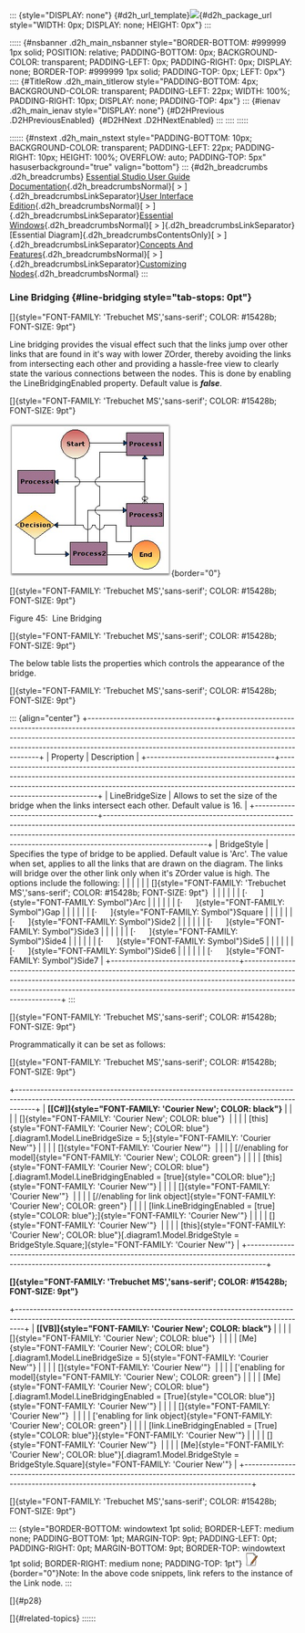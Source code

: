 ::: {style="DISPLAY: none"}
[](ms-xhelp:///?Id=d2h_url_template){#d2h_url_template}![](!package_url!){#d2h_package_url style="WIDTH: 0px; DISPLAY: none; HEIGHT: 0px"}
:::

::::: {#nsbanner .d2h_main_nsbanner style="BORDER-BOTTOM: #999999 1px solid; POSITION: relative; PADDING-BOTTOM: 0px; BACKGROUND-COLOR: transparent; PADDING-LEFT: 0px; PADDING-RIGHT: 0px; DISPLAY: none; BORDER-TOP: #999999 1px solid; PADDING-TOP: 0px; LEFT: 0px"}
:::: {#TitleRow .d2h_main_titlerow style="PADDING-BOTTOM: 4px; BACKGROUND-COLOR: transparent; PADDING-LEFT: 22px; WIDTH: 100%; PADDING-RIGHT: 10px; DISPLAY: none; PADDING-TOP: 4px"}
::: {#ienav .d2h_main_ienav style="DISPLAY: none"}
[](ms-xhelp:///?Id=7372bf61-8d78-49c9-b18c-3645397e182b){#D2HPrevious .D2HPreviousEnabled}  [](ms-xhelp:///?Id=5a38e1cb-4eee-4fa3-a401-8ced263ab398){#D2HNext .D2HNextEnabled}
:::
::::
:::::

:::::: {#nstext .d2h_main_nstext style="PADDING-BOTTOM: 10px; BACKGROUND-COLOR: transparent; PADDING-LEFT: 22px; PADDING-RIGHT: 10px; HEIGHT: 100%; OVERFLOW: auto; PADDING-TOP: 5px" hasuserbackground="true" valign="bottom"}
::: {#d2h_breadcrumbs .d2h_breadcrumbs}
[Essential Studio User Guide Documentation](ms-xhelp:///?Id=12457748-09e3-4d74-a240-8e049cedf030){.d2h_breadcrumbsNormal}[ \> ]{.d2h_breadcrumbsLinkSeparator}[User Interface Edition](ms-xhelp:///?Id=c29296b7-531c-413b-a0ec-488ca1f7f669){.d2h_breadcrumbsNormal}[ \> ]{.d2h_breadcrumbsLinkSeparator}[Essential Windows](ms-xhelp:///?Id=e60759d8-47a4-4570-9d7a-16a68d63f2ea){.d2h_breadcrumbsNormal}[ \> ]{.d2h_breadcrumbsLinkSeparator}[Essential Diagram]{.d2h_breadcrumbsContentsOnly}[ \> ]{.d2h_breadcrumbsLinkSeparator}[Concepts And Features](ms-xhelp:///?Id=008cec4b-5177-4859-8616-c062751d8fb6){.d2h_breadcrumbsNormal}[ \> ]{.d2h_breadcrumbsLinkSeparator}[Customizing Nodes](ms-xhelp:///?Id=7372bf61-8d78-49c9-b18c-3645397e182b){.d2h_breadcrumbsNormal}
:::

### Line Bridging {#line-bridging style="tab-stops: 0pt"}

[]{style="FONT-FAMILY: 'Trebuchet MS','sans-serif'; COLOR: #15428b; FONT-SIZE: 9pt"} 

Line bridging provides the visual effect such that the links jump over other links that are found in it\'s way with lower ZOrder, thereby avoiding the links from intersecting each other and providing a hassle-free view to clearly state the various connections between the nodes. This is done by enabling the LineBridgingEnabled property. Default value is ***false***.

[]{style="FONT-FAMILY: 'Trebuchet MS','sans-serif'; COLOR: #15428b; FONT-SIZE: 9pt"} 

![](ImagesExt/image87_47.jpg){border="0"}

[]{style="FONT-FAMILY: 'Trebuchet MS','sans-serif'; COLOR: #15428b; FONT-SIZE: 9pt"} 

Figure 45:  Line Bridging

[]{style="FONT-FAMILY: 'Trebuchet MS','sans-serif'; COLOR: #15428b; FONT-SIZE: 9pt"} 

The below table lists the properties which controls the appearance of the bridge.

[]{style="FONT-FAMILY: 'Trebuchet MS','sans-serif'; COLOR: #15428b; FONT-SIZE: 9pt"} 

::: {align="center"}
+-----------------------------------+----------------------------------------------------------------------------------------------------------------------------------------------------------------------------------------------------------------------------------------------------------------------+
| Property                          | Description                                                                                                                                                                                                                                                          |
+-----------------------------------+----------------------------------------------------------------------------------------------------------------------------------------------------------------------------------------------------------------------------------------------------------------------+
| LineBridgeSize                    | Allows to set the size of the bridge when the links intersect each other. Default value is 16.                                                                                                                                                                       |
+-----------------------------------+----------------------------------------------------------------------------------------------------------------------------------------------------------------------------------------------------------------------------------------------------------------------+
| BridgeStyle                       | Specifies the type of bridge to be applied. Default value is \'Arc\'. The value when set, applies to all the links that are drawn on the diagram. The links will bridge over the other link only when it\'s ZOrder value is high. The options include the following: |
|                                   |                                                                                                                                                                                                                                                                      |
|                                   | []{style="FONT-FAMILY: 'Trebuchet MS','sans-serif'; COLOR: #15428b; FONT-SIZE: 9pt"}                                                                                                                                                                                 |
|                                   |                                                                                                                                                                                                                                                                      |
|                                   | [·      ]{style="FONT-FAMILY: Symbol"}Arc                                                                                                                                                                                                                            |
|                                   |                                                                                                                                                                                                                                                                      |
|                                   | [·      ]{style="FONT-FAMILY: Symbol"}Gap                                                                                                                                                                                                                            |
|                                   |                                                                                                                                                                                                                                                                      |
|                                   | [·      ]{style="FONT-FAMILY: Symbol"}Square                                                                                                                                                                                                                         |
|                                   |                                                                                                                                                                                                                                                                      |
|                                   | [·      ]{style="FONT-FAMILY: Symbol"}Side2                                                                                                                                                                                                                          |
|                                   |                                                                                                                                                                                                                                                                      |
|                                   | [·      ]{style="FONT-FAMILY: Symbol"}Side3                                                                                                                                                                                                                          |
|                                   |                                                                                                                                                                                                                                                                      |
|                                   | [·      ]{style="FONT-FAMILY: Symbol"}Side4                                                                                                                                                                                                                          |
|                                   |                                                                                                                                                                                                                                                                      |
|                                   | [·      ]{style="FONT-FAMILY: Symbol"}Side5                                                                                                                                                                                                                          |
|                                   |                                                                                                                                                                                                                                                                      |
|                                   | [·      ]{style="FONT-FAMILY: Symbol"}Side6                                                                                                                                                                                                                          |
|                                   |                                                                                                                                                                                                                                                                      |
|                                   | [·      ]{style="FONT-FAMILY: Symbol"}Side7                                                                                                                                                                                                                          |
+-----------------------------------+----------------------------------------------------------------------------------------------------------------------------------------------------------------------------------------------------------------------------------------------------------------------+
:::

[]{style="FONT-FAMILY: 'Trebuchet MS','sans-serif'; COLOR: #15428b; FONT-SIZE: 9pt"} 

Programmatically it can be set as follows:

[]{style="FONT-FAMILY: 'Trebuchet MS','sans-serif'; COLOR: #15428b; FONT-SIZE: 9pt"} 

+-----------------------------------------------------------------------------------------------------------------------------------------------------------------+
| **[\[C#\]]{style="FONT-FAMILY: 'Courier New'; COLOR: black"}**                                                                                                  |
|                                                                                                                                                                 |
| []{style="FONT-FAMILY: 'Courier New'; COLOR: blue"}                                                                                                             |
|                                                                                                                                                                 |
| [this]{style="FONT-FAMILY: 'Courier New'; COLOR: blue"}[.diagram1.Model.LineBridgeSize = 5;]{style="FONT-FAMILY: 'Courier New'"}                                |
|                                                                                                                                                                 |
| []{style="FONT-FAMILY: 'Courier New'"}                                                                                                                          |
|                                                                                                                                                                 |
| [//enabling for model]{style="FONT-FAMILY: 'Courier New'; COLOR: green"}                                                                                        |
|                                                                                                                                                                 |
| [this]{style="FONT-FAMILY: 'Courier New'; COLOR: blue"}[.diagram1.Model.LineBridgingEnabled = [true]{style="COLOR: blue"};]{style="FONT-FAMILY: 'Courier New'"} |
|                                                                                                                                                                 |
| []{style="FONT-FAMILY: 'Courier New'"}                                                                                                                          |
|                                                                                                                                                                 |
| [//enabling for link object]{style="FONT-FAMILY: 'Courier New'; COLOR: green"}                                                                                  |
|                                                                                                                                                                 |
| [link.LineBridgingEnabled = [true]{style="COLOR: blue"};]{style="FONT-FAMILY: 'Courier New'"}                                                                   |
|                                                                                                                                                                 |
| []{style="FONT-FAMILY: 'Courier New'"}                                                                                                                          |
|                                                                                                                                                                 |
| [this]{style="FONT-FAMILY: 'Courier New'; COLOR: blue"}[.diagram1.Model.BridgeStyle = BridgeStyle.Square;]{style="FONT-FAMILY: 'Courier New'"}                  |
+-----------------------------------------------------------------------------------------------------------------------------------------------------------------+

**[]{style="FONT-FAMILY: 'Trebuchet MS','sans-serif'; COLOR: #15428b; FONT-SIZE: 9pt"}** 

+--------------------------------------------------------------------------------------------------------------------------------------------------------------+
| **[\[VB\]]{style="FONT-FAMILY: 'Courier New'; COLOR: black"}**                                                                                               |
|                                                                                                                                                              |
| []{style="FONT-FAMILY: 'Courier New'; COLOR: blue"}                                                                                                          |
|                                                                                                                                                              |
| [Me]{style="FONT-FAMILY: 'Courier New'; COLOR: blue"}[.diagram1.Model.LineBridgeSize = 5]{style="FONT-FAMILY: 'Courier New'"}                                |
|                                                                                                                                                              |
| []{style="FONT-FAMILY: 'Courier New'"}                                                                                                                       |
|                                                                                                                                                              |
| [\'enabling for model]{style="FONT-FAMILY: 'Courier New'; COLOR: green"}                                                                                     |
|                                                                                                                                                              |
| [Me]{style="FONT-FAMILY: 'Courier New'; COLOR: blue"}[.diagram1.Model.LineBridgingEnabled = [True]{style="COLOR: blue"}]{style="FONT-FAMILY: 'Courier New'"} |
|                                                                                                                                                              |
| []{style="FONT-FAMILY: 'Courier New'"}                                                                                                                       |
|                                                                                                                                                              |
| [\'enabling for link object]{style="FONT-FAMILY: 'Courier New'; COLOR: green"}                                                                               |
|                                                                                                                                                              |
| [link.LineBridgingEnabled = [True]{style="COLOR: blue"}]{style="FONT-FAMILY: 'Courier New'"}                                                                 |
|                                                                                                                                                              |
| []{style="FONT-FAMILY: 'Courier New'"}                                                                                                                       |
|                                                                                                                                                              |
| [Me]{style="FONT-FAMILY: 'Courier New'; COLOR: blue"}[.diagram1.Model.BridgeStyle = BridgeStyle.Square]{style="FONT-FAMILY: 'Courier New'"}                  |
+--------------------------------------------------------------------------------------------------------------------------------------------------------------+

[]{style="FONT-FAMILY: 'Trebuchet MS','sans-serif'; COLOR: #15428b; FONT-SIZE: 9pt"} 

::: {style="BORDER-BOTTOM: windowtext 1pt solid; BORDER-LEFT: medium none; PADDING-BOTTOM: 1pt; MARGIN-TOP: 9pt; PADDING-LEFT: 0pt; PADDING-RIGHT: 0pt; MARGIN-BOTTOM: 9pt; BORDER-TOP: windowtext 1pt solid; BORDER-RIGHT: medium none; PADDING-TOP: 1pt"}
![](ImagesExt/image87_1.jpg){border="0"}Note: In the above code snippets, link refers to the instance of the Link node.
:::

[]{#p28} 

[]{#related-topics}
::::::
